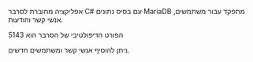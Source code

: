 אפליקציה מחוברת לסרבר C# עם בסיס נתונים MariaDB מתפקד עבור משתמשים, אנשי קשר והודעות.

הפורט הדיפולטיבי של הסרבר הוא 5143

ניתן להוסיף אנשי קשר ומשתמשים חדשים.
